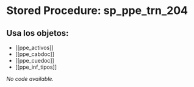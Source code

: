 # Stored Procedure: sp_ppe_trn_204

## Usa los objetos:
- [[ppe_activos]]
- [[ppe_cabdoc]]
- [[ppe_cuedoc]]
- [[ppe_inf_tipos]]

*No code available.*

